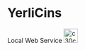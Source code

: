 # YerliCins
Local Web Service
<img width="32" alt="c30c588f-5dfc-4197-af75-0ebc7b4c3d1d" src="https://github.com/user-attachments/assets/51a234c1-6bd0-438a-bc32-7851ac743a73" />

